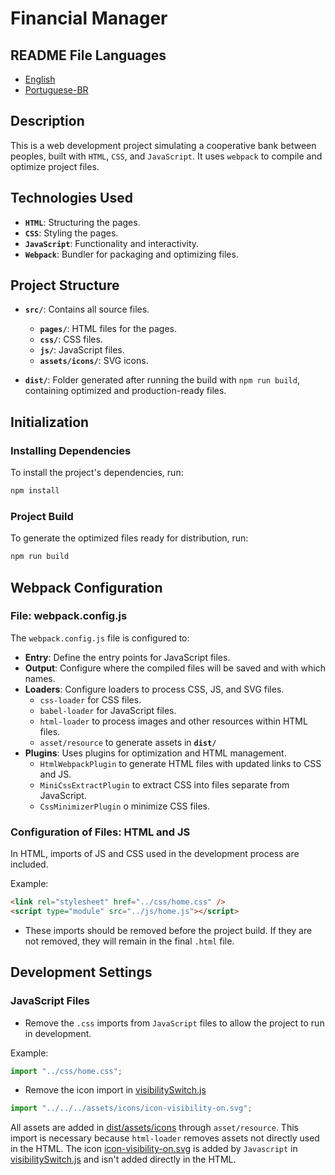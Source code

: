 # Financial Manager

## README File Languages

- [English](README.md)
- [Portuguese-BR](README-pt.md)

## Description

This is a web development project simulating a cooperative bank between peoples, built with `HTML`, `CSS`, and `JavaScript`. It uses `webpack` to compile and optimize project files.

## Technologies Used

- **`HTML`**: Structuring the pages.
- **`CSS`**: Styling the pages.
- **`JavaScript`**: Functionality and interactivity.
- **`Webpack`**: Bundler for packaging and optimizing files.

## Project Structure

- **`src/`**: Contains all source files.

  - **`pages/`**: HTML files for the pages.
  - **`css/`**: CSS files.
  - **`js/`**: JavaScript files.
  - **`assets/icons/`**: SVG icons.

- **`dist/`**: Folder generated after running the build with `npm run build`, containing optimized and production-ready files.

## Initialization

### Installing Dependencies

To install the project's dependencies, run:

```bash
npm install
```

### Project Build

To generate the optimized files ready for distribution, run:

```bash
npm run build
```

## Webpack Configuration

### File: webpack.config.js

The `webpack.config.js` file is configured to:

- **Entry**: Define the entry points for JavaScript files.
- **Output**: Configure where the compiled files will be saved and with which names.
- **Loaders**: Configure loaders to process CSS, JS, and SVG files.
  - `css-loader` for CSS files.
  - `babel-loader` for JavaScript files.
  - `html-loader` to process images and other resources within HTML files.
  - `asset/resource` to generate assets in **`dist/`**
- **Plugins**: Uses plugins for optimization and HTML management.
  - `HtmlWebpackPlugin` to generate HTML files with updated links to CSS and JS.
  - `MiniCssExtractPlugin` to extract CSS into files separate from JavaScript.
  - `CssMinimizerPlugin` o minimize CSS files.

### Configuration of Files: HTML and JS

In HTML, imports of JS and CSS used in the development process are included.

Example:

```html
<link rel="stylesheet" href="../css/home.css" />
<script type="module" src="../js/home.js"></script>
```

- These imports should be removed before the project build. If they are not removed, they will remain in the final `.html` file.

## Development Settings

### JavaScript Files

- Remove the `.css` imports from `JavaScript` files to allow the project to run in development.

Example:

```Javascript
import "../css/home.css";
```

- Remove the icon import in [visibilitySwitch.js](src/js/modules/home/visibilitySwitch.js)

```Javascript
import "../../../assets/icons/icon-visibility-on.svg";
```

All assets are added in [dist/assets/icons](dist/assets/icons/) through `asset/resource`. This import is necessary because `html-loader` removes assets not directly used in the HTML. The icon [icon-visibility-on.svg](src/assets/icons/icon-visibility-on.svg) is added by `Javascript` in [visibilitySwitch.js](src/js/modules/home/visibilitySwitch.js) and isn't added directly in the HTML.
